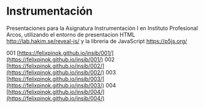 # Instrumentación
Presentaciones para la Asignatura Instrumentación I en Instituto Profesional Arcos, utilizando el entorno de presentacion HTML http://lab.hakim.se/reveal-js/ y la libreria de JavaScript https://p5js.org/

001 [https://felixpinok.github.io/insib/001/](https://felixpinok.github.io/insib/001/)
002 [https://felixpinok.github.io/insib/002/](https://felixpinok.github.io/insib/002/)
003 [https://felixpinok.github.io/insib/003/](https://felixpinok.github.io/insib/003/)
004 [https://felixpinok.github.io/insib/004/](https://felixpinok.github.io/insib/004/)
